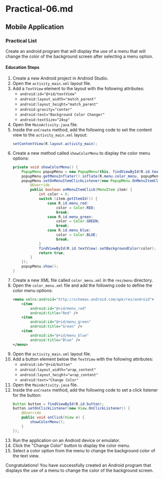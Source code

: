 # Practical-06.md

## Mobile Application

### Practical List

Create an android program that will display the use of a menu that will change the color of the background screen after selecting a menu option.

#### Education Steps

1. Create a new Android project in Android Studio.
2. Open the `activity_main.xml` layout file.
3. Add a `TextView` element to the layout with the following attributes:
   - `android:id="@+id/textView"`
   - `android:layout_width="match_parent"`
   - `android:layout_height="match_parent"`
   - `android:gravity="center"`
   - `android:text="Background Color Changer"`
   - `android:textSize="24sp"`
4. Open the `MainActivity.java` file.
5. Inside the `onCreate` method, add the following code to set the content view to the `activity_main.xml` layout:
   ```java
   setContentView(R.layout.activity_main);
   ```
6. Create a new method called `showColorMenu` to display the color menu options:
   ```java
   private void showColorMenu() {
       PopupMenu popupMenu = new PopupMenu(this, findViewById(R.id.textView));
       popupMenu.getMenuInflater().inflate(R.menu.color_menu, popupMenu.getMenu());
       popupMenu.setOnMenuItemClickListener(new PopupMenu.OnMenuItemClickListener() {
           @Override
           public boolean onMenuItemClick(MenuItem item) {
               int color = 0;
               switch (item.getItemId()) {
                   case R.id.menu_red:
                       color = Color.RED;
                       break;
                   case R.id.menu_green:
                       color = Color.GREEN;
                       break;
                   case R.id.menu_blue:
                       color = Color.BLUE;
                       break;
               }
               findViewById(R.id.textView).setBackgroundColor(color);
               return true;
           }
       });
       popupMenu.show();
   }
   ```
7. Create a new XML file called `color_menu.xml` in the `res/menu` directory.
8. Open the `color_menu.xml` file and add the following code to define the color menu options:
   ```xml
   <menu xmlns:android="http://schemas.android.com/apk/res/android">
       <item
           android:id="@+id/menu_red"
           android:title="Red" />
       <item
           android:id="@+id/menu_green"
           android:title="Green" />
       <item
           android:id="@+id/menu_blue"
           android:title="Blue" />
   </menu>
   ```
9. Open the `activity_main.xml` layout file.
10. Add a button element below the `TextView` with the following attributes:
    - `android:id="@+id/button"`
    - `android:layout_width="wrap_content"`
    - `android:layout_height="wrap_content"`
    - `android:text="Change Color"`
11. Open the `MainActivity.java` file.
12. Inside the `onCreate` method, add the following code to set a click listener for the button:
    ```java
    Button button = findViewById(R.id.button);
    button.setOnClickListener(new View.OnClickListener() {
        @Override
        public void onClick(View v) {
            showColorMenu();
        }
    });
    ```
13. Run the application on an Android device or emulator.
14. Click the "Change Color" button to display the color menu.
15. Select a color option from the menu to change the background color of the text view.

Congratulations! You have successfully created an Android program that displays the use of a menu to change the color of the background screen.

